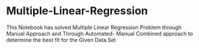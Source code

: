 # Multiple-Linear-Regression

This Notebook has solved Multiple Linear Regression Problem through Manual Approach and Through Automated- Manual Combined approach to determine the best fit for the Given Data Set
